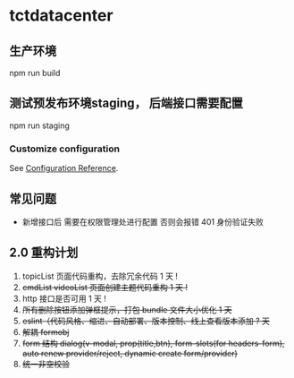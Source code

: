 # tctdatacenter

## 生产环境
npm run build

## 测试预发布环境staging， 后端接口需要配置
npm run staging

### Customize configuration

See [Configuration Reference](https://cli.vuejs.org/config/).

## 常见问题

- 新增接口后 需要在权限管理处进行配置 否则会报错 401 身份验证失败

## 2.0 重构计划

1. topicList 页面代码重构，去除冗余代码 1 天 !
2. ~~cmdList videoList 页面创建主题代码重构 1 天 !~~
3. http 接口是否可用 1 天 !
4. ~~所有删除按钮添加弹框提示，打包 bundle 文件大小优化 1 天~~
5. ~~eslint（代码风格、缩进、自动部署、版本控制、线上查看版本添加 ? 天~~
6. ~~解耦 formobj~~
7. ~~form 结构 dialog(v-modal, prop(title,btn), form-slots(for headers-form), auto renew provider/reject, dynamic create form/provider)~~
8. ~~统一非空校验~~
